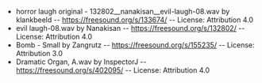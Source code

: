 - horror laugh original - 132802__nanakisan__evil-laugh-08.wav by klankbeeld -- https://freesound.org/s/133674/ -- License: Attribution 4.0
- evil laugh-08.wav by Nanakisan -- https://freesound.org/s/132802/ -- License: Attribution 4.0
- Bomb - Small by Zangrutz -- https://freesound.org/s/155235/ -- License: Attribution 3.0
- Dramatic Organ, A.wav by InspectorJ -- https://freesound.org/s/402095/ -- License: Attribution 4.0